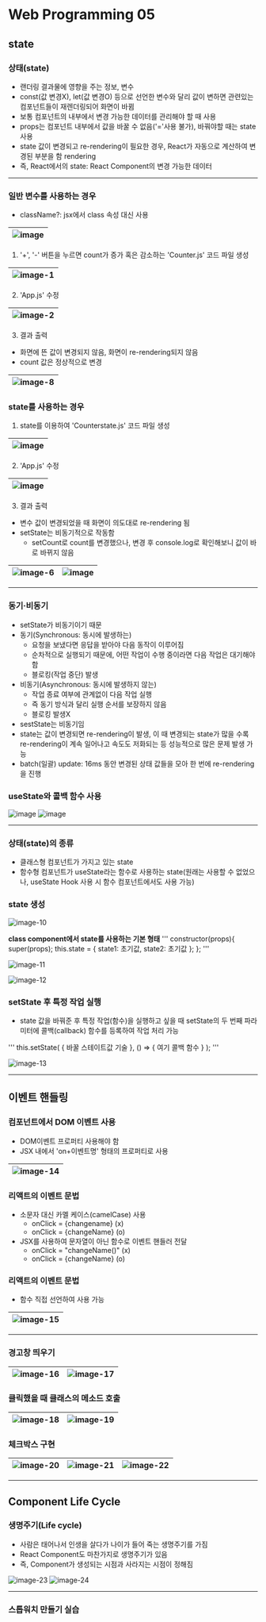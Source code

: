 # Web Programming 05

## state
### 상태(state)
- 랜더링 결과물에 영향을 주는 정보, 변수
- const(값 변경X), let(값 변경O) 등으로 선언한 변수와 달리 값이 변하면 관련있는 컴포넌트들이 재렌더링되어 화면이 바뀜
- 보통 컴포넌트의 내부에서 변경 가능한 데이터를 관리해야 할 때 사용
- props는 컴포넌트 내부에서 값을 바꿀 수 없음('='사용 불가), 바꿔야할 때는 state 사용
- state 값이 변경되고 re-rendering이 필요한 경우, React가 자동으로 계산하여 변경된 부분을 함 rendering
- 즉, React에서의 state: React Component의 변경 가능한 데이터

---

### 일반 변수를 사용하는 경우
- className?: jsx에서 class 속성 대신 사용

![image](https://github.com/Gnyo/React/assets/102850495/8a41ceb5-ebb9-4e65-9f88-112d572f311d) |
---|

1. '+', '-' 버튼을 누르면 count가 증가 혹은 감소하는 'Counter.js' 코드 파일 생성

![image-1](https://github.com/Gnyo/React/assets/102850495/0a5536df-07d6-41c2-8b98-a16e272bc2cb) |
---|

2. 'App.js' 수정

![image-2](https://github.com/Gnyo/React/assets/102850495/b618df37-2590-4ae8-919e-e2ee2af196a8) |
---|

3. 결과 출력
- 화면에 뜬 값이 변경되지 않음, 화면이 re-rendering되지 않음
- count 값은 정상적으로 변경

![image-8](https://github.com/Gnyo/React/assets/102850495/bb03c4a8-5948-4784-953f-9c65ee564b11) |
---|

### state를 사용하는 경우

1. state를 이용하여 'Counterstate.js' 코드 파일 생성

![image](https://github.com/Gnyo/React/assets/102850495/1cfcfc78-bbcb-4ca1-bc37-1a245991698b) |
---|

2. 'App.js' 수정

![image](https://github.com/Gnyo/React/assets/102850495/3f25824f-5b8c-440a-9f13-63bd926d9422) |
---|

3. 결과 출력
- 변수 값이 변경되었을 때 화면이 의도대로 re-rendering 됨
- setState는 비동기적으로 작동함
    + setCount로 count를 변경했으나, 변경 후 console.log로 확인해보니 값이 바로 바뀌지 않음

![image-6](https://github.com/Gnyo/React/assets/102850495/b29aa740-f663-4169-a507-6349d790b6a9) | ![image](https://github.com/Gnyo/React/assets/102850495/0959319e-fa9d-43ce-b174-70c4deb5ad74)
---| ---|

---

### 동기·비동기<br>
- setState가 비동기이기 때문
- 동기(Synchronous: 동시에 발생하는)
    + 요청을 보냈다면 응답을 받아야 다음 동작이 이루어짐
    + 순차적으로 실행되기 때문에, 어떤 작업이 수행 중이라면 다음 작업은 대기해야 함
    + 블로킹(작업 중단) 발생
- 비동기(Asynchronous: 동시에 발생하지 않는)
    + 작업 종료 여부에 관계없이 다음 작업 실행
    + 즉 동기 방식과 달리 실행 순서를 보장하지 않음
    + 블로킹 발생X
- sestState는 비동기임
- state는 값이 변경되면 re-rendering이 발생, 이 때 변경되는 state가 많을 수록 re-rendering이 계속 일어나고 속도도 저화되는 등 성능적으로 많은 문제 발생 가능
- batch(일괄) update: 16ms 동안 변경된 상태 값들을 모아 한 번에 re-rendering을 진행

### useState와 콜백 함수 사용
![image](https://github.com/Gnyo/React/assets/102850495/060b5688-d8b1-4f6a-b736-6c7a66fcb261)
![image](https://github.com/Gnyo/React/assets/102850495/095f9767-813a-4674-90d0-12b39701daa2)

---

### 상태(state)의 종류
- 클래스형 컴포넌트가 가지고 있는 state
- 함수형 컴포넌트가 useState라는 함수로 사용하는 state(원래는 사용할 수 없었으나, useState Hook 사용 시 함수 컴포넌트에서도 사용 가능)

### state 생성
![image-10](https://github.com/Gnyo/React/assets/102850495/acbdaee3-c116-4505-859f-d4801aa4dcd2)


**class component에서 state를 사용하는 기본 형태**
'''
constructor(props){
super(props);
this.state = {
state1: 초기값,
state2: 초기값
};
};
'''

![image-11](https://github.com/Gnyo/React/assets/102850495/21af1e6c-9560-479d-951d-754bb47282bb)

![image-12](https://github.com/Gnyo/React/assets/102850495/bdbeda63-5d28-4914-8684-9816e3b27f88)

### setState 후 특정 작업 실행
- state 값을 바꿔준 후 특정 작업(함수)을 실행하고 싶을 때 setState의 두 번째 파라미터에 콜백(callback) 함수를 등록하여 작업 처리 가능

'''
this.setState( { 바꿀 스테이트값 기술 }, () => { 여기 콜백 함수 } );
'''

![image-13](https://github.com/Gnyo/React/assets/102850495/fa3ae1ef-69c7-4a6a-bb73-80b87123c2c6)

---
## 이벤트 핸들링
### 컴포넌트에서 DOM 이벤트 사용
- DOM이벤트 프로퍼티 사용해야 함
- JSX 내에서 'on+이벤트명' 형태의 프로퍼티로 사용

![image-14](https://github.com/Gnyo/React/assets/102850495/c9e7264d-03d2-4dcd-92cf-ce82f181cfa7) |
---|

### 리액트의 이벤트 문법
- 소문자 대신 카멜 케이스(camelCase) 사용
    - onClick = {changename} (x)
    - onClick = {changeName} (o)
- JSX를 사용하여 문자열이 아닌 함수로 이벤트 핸들러 전달
    - onClick = "changeName()" (x)
    - onClick = {changeName} (o)

### 리액트의 이벤트 문법
- 함수 직접 선언하여 사용 가능

![image-15](https://github.com/Gnyo/React/assets/102850495/edf45d97-1c7f-4337-917a-d31e3b3e9714) |
---|

---

### 경고창 띄우기

![image-16](https://github.com/Gnyo/React/assets/102850495/e1813fcc-1846-4f01-bde5-2afa90de822d) | ![image-17](https://github.com/Gnyo/React/assets/102850495/712e6496-f996-4eca-9af8-1605dd3575c5)
---| ---|

### 클릭했을 때 클래스의 메소드 호출

![image-18](https://github.com/Gnyo/React/assets/102850495/60be1399-5dfb-4c64-be73-2a4adc80c421) | ![image-19](https://github.com/Gnyo/React/assets/102850495/705a785c-e959-407f-bd32-b3e9fe7881aa)
---| ---|

### 체크박스 구현

![image-20](https://github.com/Gnyo/React/assets/102850495/4151b392-fc3a-4d69-b0d3-9555c4172bb8) | ![image-21](https://github.com/Gnyo/React/assets/102850495/ac82729f-1560-42fb-bd06-5066d690f905) | ![image-22](https://github.com/Gnyo/React/assets/102850495/e5814333-61ac-4c04-bf3c-738aa8f5ac14)
---| ---| ---|

---

## Component Life Cycle

### 생명주기(Life cycle)
- 사람은 태어나서 인생을 살다가 나이가 들어 죽는 생명주기를 가짐
- React Component도 마찬가지로 생명주기가 있음
- 즉, Component가 생성되는 시점과 사라지는 시점이 정해짐

![image-23](https://github.com/Gnyo/React/assets/102850495/91791b3c-a920-4fa2-b1b2-f7dc7978c33e)
![image-24](https://github.com/Gnyo/React/assets/102850495/612925c4-2744-4db3-a72c-2aa2e3f3e9bf)

---

### 스톱워치 만들기 실습
